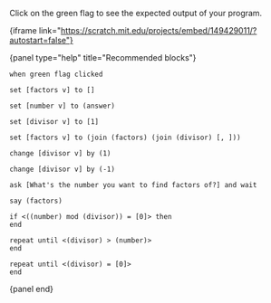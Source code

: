 Click on the green flag to see the expected output of your program.

{iframe link="https://scratch.mit.edu/projects/embed/149429011/?autostart=false"}

{panel type="help" title="Recommended blocks"}

```scratch:split:random
when green flag clicked
```

```scratch:split:random
set [factors v] to []

set [number v] to (answer)

set [divisor v] to [1]

set [factors v] to (join (factors) (join (divisor) [, ]))

change [divisor v] by (1)

change [divisor v] by (-1)
```

```scratch:split:random
ask [What's the number you want to find factors of?] and wait
```

```scratch:split:random
say (factors)
```

```scratch:split:random
if <((number) mod (divisor)) = [0]> then
end

repeat until <(divisor) > (number)>
end

repeat until <(divisor) = [0]>
end
```

{panel end}
